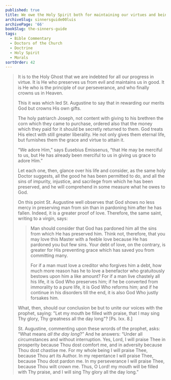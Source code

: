 ```yaml
---
published: true
title: We owe the Holy Spirit both for maintaining our virtues and being prevented from sins
archiveSlug: sinnersguide00luis
archivePage: '66'
bookSlug: the-sinners-guide
tags:
  - Bible Commentary
  - Doctors of the Church
  - Doctrine
  - Holy Spirit
  - Morals
sortOrder: 42
---
```


> It is to the Holy Ghost that we are indebted for all our progress in virtue. It is He who preserves us from evil and maintains us in good. It is He who is the principle of our perseverance, and who finally crowns us in Heaven.
>
> This it was which led St. Augustine to say that in rewarding our merits God but crowns His own gifts.
>
> The holy patriarch Joseph, not content with giving to his brethren the corn which they came to purchase, ordered also that the money which they paid for it should be secretly returned to them. God treats His elect with still greater liberality. He not only gives them eternal life, but furnishes them the grace and virtue to attain it.
>
> “We adore Him,” says Eusebius Emissenus, “that He may be merciful to us, but He has already been merciful to us in giving us grace to adore Him.”
>
> Let each one, then, glance over his life and consider, as the same holy Doctor suggests, all the good he has been permitted to do, and all the sins of impurity, injustice, and sacrilege from which he has been preserved, and he will comprehend in some measure what he owes to God.
>
> On this point St. Augustine well observes that God shows no less mercy in preserving man from sin than in pardoning him after he has fallen. Indeed, it is a greater proof of love. Therefore, the same saint, writing to a virgin, says:
>
>> Man should consider that God has pardoned him all the sins from which He has preserved him. Think not, therefore, that you may love this Master with a feeble love because He has pardoned you but few sins. Your debt of love, on the contrary, is greater for His preventing grace which has saved you from committing many.
>>
>> For if a man must love a creditor who forgives him a debt, how much more reason has he to love a benefactor who gratuitously bestows upon him a like amount? For if a man live chastely all his life, it is God Who preserves him; if he be converted from immorality to a pure life, it is God Who reforms him; and if he continue in his disorders till the end, it is also God Who justly forsakes him.
>
> What, then, should our conclusion be but to unite our voices with the prophet, saying: "Let my mouth be filled with praise, that I may sing Thy glory, Thy greatness all the day long"? [Ps. lxx. 8.]
>
> St. Augustine, commenting upon these wrords of the prophet, asks: “What means *all the day long*?” And he answers: “Under all circumstances and without interruption. Yes, Lord, I will praise Thee in prosperity because Thou dost comfort me, and in adversity because Thou dost chastise me. For my whole being I will praise Thee, because Thou art its Author. In my repentance I will praise Thee, because Thou dost pardon me. In my perseverance I will praise Thee, because Thou wilt crown me. Thus, O Lord! my mouth will be filled with Thy praise, and I will sing Thy glory all the day long.”
